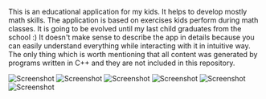This is an educational application for my kids. It helps to develop mostly math
skills. The application is based on exercises kids perform during math classes.
It is going to be evolved until my last child graduates from the school :) It
doesn't make sense to describe the app in details because you can easily
understand everything while interacting with it in intuitive way. The only
thing which is worth mentioning that all content was generated by programs
written in C++ and they are not included in this repository.

![Screenshot](docs/images/Screenshot_20190102-120553.png)
![Screenshot](docs/images/Screenshot_20190102-120636.png)
![Screenshot](docs/images/Screenshot_20190102-120751.png)
![Screenshot](docs/images/Screenshot_20190102-120826.png)
![Screenshot](docs/images/Screenshot_20190102-121032.png)
![Screenshot](docs/images/Screenshot_20190102-121142.png)
